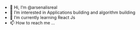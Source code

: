- 👋 Hi, I’m @arsenalisreal
- 👀 I’m interested in Applications building and algorithm building
- 🌱 I’m currently learning React Js
- 📫 How to reach me ...

<!---
arsenalisreal/arsenalisreal is a ✨ special ✨ repository because its `README.md` (this file) appears on your GitHub profile.
You can click the Preview link to take a look at your changes.
--->
